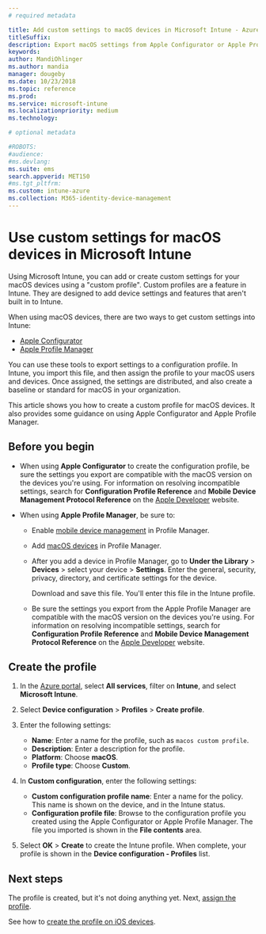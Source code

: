```yaml
---
# required metadata

title: Add custom settings to macOS devices in Microsoft Intune - Azure | Microsoft Docs
titleSuffix:
description: Export macOS settings from Apple Configurator or Apple Profile Manager tools, and then import these settings into Microsoft Intune. These settings can create, use, and contorol custom settings and features on macOS devices. This custom profile can then be assigned or distributed to macOS devices in your organization to create a baseline or standard.
keywords:
author: MandiOhlinger
ms.author: mandia
manager: dougeby
ms.date: 10/23/2018
ms.topic: reference
ms.prod:
ms.service: microsoft-intune
ms.localizationpriority: medium
ms.technology:

# optional metadata

#ROBOTS:
#audience:
#ms.devlang:
ms.suite: ems
search.appverid: MET150
#ms.tgt_pltfrm:
ms.custom: intune-azure
ms.collection: M365-identity-device-management
---
```


# Use custom settings for macOS devices in Microsoft Intune

Using Microsoft Intune, you can add or create custom settings for your macOS devices using a "custom profile". Custom profiles are a feature in Intune. They are designed to add device settings and features that aren't built in to Intune.

When using macOS devices, there are two ways to get custom settings into Intune:

- [Apple Configurator](https://itunes.apple.com/app/apple-configurator-2/id1037126344?mt=12)
- [Apple Profile Manager](https://support.apple.com/profile-manager)

You can use these tools to export settings to a configuration profile. In Intune, you import this file, and then assign the profile to your macOS users and devices. Once assigned, the settings are distributed, and also create a baseline or standard for macOS in your organization.

This article shows you how to create a custom profile for macOS devices. It also provides some guidance on using Apple Configurator and Apple Profile Manager.

## Before you begin

- When using **Apple Configurator** to create the configuration profile, be sure the settings you export are compatible with the macOS version on the devices you're using. For information on resolving incompatible settings, search for **Configuration Profile Reference** and **Mobile Device Management Protocol Reference** on the [Apple Developer](https://developer.apple.com/) website.

- When using **Apple Profile Manager**, be sure to:

  - Enable [mobile device management](https://help.apple.com/serverapp/mac/5.7/#/apd05B9B761-D390-4A75-9251-E9AD29A61D0C) in Profile Manager.
  - Add [macOS devices](https://help.apple.com/profilemanager/mac/5.7/#/pm9onzap1984) in Profile Manager.
  - After you add a device in Profile Manager, go to **Under the Library** > **Devices** > select your device > **Settings**. Enter the general, security, privacy, directory, and certificate settings for the device.

    Download and save this file. You'll enter this file in the Intune profile. 

  - Be sure the settings you export from the Apple Profile Manager are compatible with the macOS version on the devices you're using. For information on resolving incompatible settings, search for **Configuration Profile Reference** and **Mobile Device Management Protocol Reference** on the [Apple Developer](https://developer.apple.com/) website.

## Create the profile

1. In the [Azure portal](https://portal.azure.com), select **All services**, filter on **Intune**, and select **Microsoft Intune**.
2. Select **Device configuration** > **Profiles** > **Create profile**.
3. Enter the following settings:

    - **Name**: Enter a name for the profile, such as `macos custom profile`.
    - **Description**: Enter a description for the profile.
    - **Platform**: Choose **macOS**.
	- **Profile type**: Choose **Custom**.

4. In **Custom configuration**, enter the following settings:

    - **Custom configuration profile name**: Enter a name for the policy. This name is shown on the device, and in the Intune status.
    - **Configuration profile file**: Browse to the configuration profile you created using the Apple Configurator or Apple Profile Manager. The file you imported is shown in the **File contents** area.

5. Select **OK** > **Create** to create the Intune profile. When complete, your profile is shown in the **Device configuration - Profiles** list.

## Next steps

The profile is created, but it's not doing anything yet. Next, [assign the profile](device-profile-assign.md).

See how to [create the profile on iOS devices](custom-settings-ios.md).
